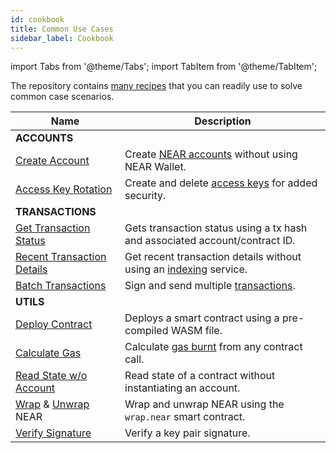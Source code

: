 ```yaml
---
id: cookbook
title: Common Use Cases
sidebar_label: Cookbook
---
```


import Tabs from '@theme/Tabs';
import TabItem from '@theme/TabItem';

The repository contains [many recipes](https://github.com/near/near-api-js/blob/master/packages/cookbook) that you can readily use to solve common case scenarios.

| Name                                                                                                                                                                                                  | Description                                                                                                    |
| ----------------------------------------------------------------------------------------------------------------------------------------------------------------------------------------------------- | -------------------------------------------------------------------------------------------------------------- |
| **ACCOUNTS**                                                                                                                                                                                          |                                                                                                                |
| [Create Account](https://github.com/near/near-api-js/blob/master/packages/cookbook/accounts/create-testnet-account.js)                                                                                | Create [NEAR accounts](/concepts/protocol/account-model) without using NEAR Wallet.                            |
| [Access Key Rotation](https://github.com/near/near-api-js/tree/master/packages/cookbook/accounts/access-keys)                                                                                         | Create and delete [access keys](/concepts/protocol/access-keys) for added security.                            |
| **TRANSACTIONS**                                                                                                                                                                                      |                                                                                                                |
| [Get Transaction Status](https://github.com/near/near-api-js/blob/master/packages/cookbook/transactions/get-tx-status.js)                                                                             | Gets transaction status using a tx hash and associated account/contract ID.                                    |
| [Recent Transaction Details](https://github.com/near/near-api-js/blob/master/packages/cookbook/transactions/get-tx-detail.js)                                                                         | Get recent transaction details without using an [indexing](/concepts/advanced/near-indexer-framework) service. |
| [Batch Transactions](https://github.com/near/near-api-js/blob/master/packages/cookbook/transactions/batch-transactions.js)                                                                            | Sign and send multiple [transactions](/concepts/protocol/transactions).                                        |
| **UTILS**                                                                                                                                                                                             |                                                                                                                |
| [Deploy Contract](https://github.com/near/near-api-js/blob/master/packages/cookbook/utils/deploy-contract.js)                                                                                         | Deploys a smart contract using a pre-compiled WASM file.                                                       |
| [Calculate Gas](https://github.com/near/near-api-js/blob/master/packages/cookbook/utils/calculate-gas.js)                                                                                             | Calculate [gas burnt](/concepts/protocol/gas) from any contract call.                                          |
| [Read State w/o Account](https://github.com/near/near-api-js/blob/master/packages/cookbook/utils/get-state.js)                                                                                        | Read state of a contract without instantiating an account.                                                     |
| [Wrap](https://github.com/near/near-api-js/blob/master/packages/cookbook/utils/wrap-near.js) & [Unwrap](https://github.com/near/near-api-js/blob/master/packages/cookbook/utils/unwrap-near.js)  NEAR | Wrap and unwrap NEAR using the `wrap.near` smart contract.                                                     |
| [Verify Signature](https://github.com/near/near-api-js/blob/master/packages/cookbook/utils/verify-signature.js)                                                                                       | Verify a key pair signature.                                                                                   |
